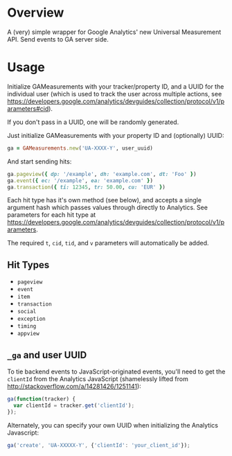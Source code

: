 Overview
=========

A (very) simple wrapper for Google Analytics' new Universal Measurement API. Send
events to GA server side.



Usage
=====

Initialize GAMeasurements with your tracker/property ID, and a UUID for the
individual user (which is used to track the user across multiple actions, see
https://developers.google.com/analytics/devguides/collection/protocol/v1/parameters#cid).

If you don't pass in a UUID, one will be randomly generated.

Just initialize GAMeasurements with your property ID and (optionally) UUID:

```ruby
ga = GAMeasurements.new('UA-XXXX-Y', user_uuid)
```

And start sending hits:

```ruby
ga.pageview({ dp: '/example', dh: 'example.com', dt: 'Foo' })
ga.event({ ec: '/example', ea: 'example.com' })
ga.transaction({ ti: 12345, tr: 50.00, cu: 'EUR' })
```

Each hit type has it's own method (see below), and accepts a single argument hash
which passes values through directly to Analytics. See parameters for each hit
type at https://developers.google.com/analytics/devguides/collection/protocol/v1/parameters.

The required `t`, `cid`, `tid`, and `v` parameters will automatically be added.

Hit Types
---------

* `pageview`
* `event`
* `item`
* `transaction`
* `social`
* `exception`
* `timing`
* `appview`

`_ga` and user UUID
-------------------

To tie backend events to JavaScript-originated events, you'll need to get the
`clientId` from the Analytics JavaScript (shamelessly lifted from
http://stackoverflow.com/a/14281426/1251141):

```javascript
ga(function(tracker) {
  var clientId = tracker.get('clientId');
});
```

Alternately, you can specify your own UUID when initializing the Analytics Javascript:

```javascript
ga('create', 'UA-XXXXX-Y', {'clientId': 'your_client_id'});
```
